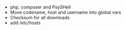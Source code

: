 - php, composer and PsySHell
- Move codename, host and username into global vars
- Checksum for all downloads
- add /etc/hosts
